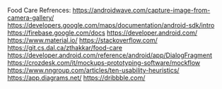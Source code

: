 Food Care
Refrences:
https://androidwave.com/capture-image-from-camera-gallery/
https://developers.google.com/maps/documentation/android-sdk/intro
https://firebase.google.com/docs
https://developer.android.com/
https://www.material.io/
https://stackoverflow.com/
https://git.cs.dal.ca/zthakkar/food-care
https://developer.android.com/reference/android/app/DialogFragment
https://crozdesk.com/it/mockups-prototyping-software/mockflow
https://www.nngroup.com/articles/ten-usability-heuristics/ 
https://app.diagrams.net/
https://dribbble.com/
